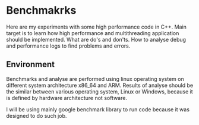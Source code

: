 # Benchmakrks

Here are my experiments with some high performance code in C++. Main target is to learn how high performance and  multithreading application should be implemented. What are do's and don'ts. How to analyse debug and performance logs to find problems and errors.

## Environment

Benchmarks and analyse are performed using linux operating system on different system architecture x86_64 and ARM. Results of analyse should be the similar between various operating system, Linux or Windows, because it is defined by hardware architecture not software.

I will be using mainly google benchmark library to run code because it was designed to do such job.
